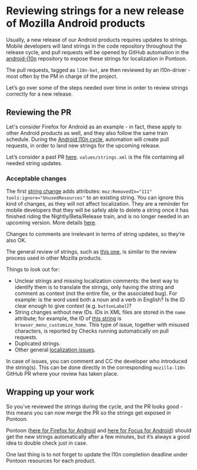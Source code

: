 # Reviewing strings for a new release of Mozilla Android products

Usually, a new release of our Android products requires updates to strings. Mobile developers will land strings in the code repository throughout the release cycle, and pull requests will be opened by GitHub automation in the [android-l10n](https://github.com/mozilla-l10n/android-l10n) repository to expose these strings for localization in Pontoon.

The pull requests, tagged as `l10n-bot`, are then reviewed by an l10n-driver - most often by the PM in charge of the project.

Let’s go over some of the steps needed over time in order to review strings correctly for a new release.

## Reviewing the PR

Let's consider Firefox for Android as an example - in fact, these apply to other Android products as well, and they also follow the same train schedule. During the [Android l10n cycle](https://docs.google.com/spreadsheets/d/1hER_w7pOsWSjeBaUqMd_9ClYCCGlwc4jaFYpcBvFE8g/edit#gid=1960046531), automation will create pull requests, in order to land new strings for the upcoming release.

Let’s consider a past PR [here](https://github.com/mozilla-l10n/android-l10n/pull/606/files). `values/strings.xml` is the file containing all needed string updates.

### Acceptable changes

The first [string change](https://github.com/mozilla-l10n/android-l10n/pull/606/files#diff-b8d7151f11faa90ad8cfbb96437f96d05602954aa79c1145cb3232f6a5eb6d38R701) adds attributes: `moz:RemovedIn="111" tools:ignore="UnusedResources"` to an existing string. You can ignore this kind of changes, as they will not affect localization. They are a reminder for mobile developers that they will be safely able to delete a string once it has finished riding the Nightly/Beta/Release train, and is no longer needed in an upcoming version. More details [here](https://github.com/mozilla-mobile/fenix/wiki/Removing-strings).

Changes to comments are irrelevant in terms of string updates, so they’re also OK.

The general review of strings, such as [this one](https://github.com/mozilla-l10n/android-l10n/pull/606/files#diff-b8d7151f11faa90ad8cfbb96437f96d05602954aa79c1145cb3232f6a5eb6d38R704), is similar to the review process used in other Mozilla products.

Things to look out for:
* Unclear strings and missing localization comments: the best way to identify them is to translate the strings, only having the string and comment as context (not the entire file, or the associated bug). For example: is the word used both a noun and a verb in English? Is the ID clear enough to give context (e.g. `buttonLabel`)?
* String changes without new IDs. IDs in XML files are stored in the `name` attribute; for example, the ID of [this string](https://github.com/mozilla-l10n/android-l10n/pull/391/files#diff-b8d7151f11faa90ad8cfbb96437f96d05602954aa79c1145cb3232f6a5eb6d38R223) is `browser_menu_customize_home`. This type of issue, together with misused characters, is reported by Checks running automatically on pull requests.
* Duplicated strings.
* Other general [localization issues](https://mozilla-l10n.github.io/documentation/localization/dev_best_practices.html).

In case of issues, you can comment and CC the developer who introduced the string(s). This can be done directly in the corresponding `mozilla-l10n` GitHub PR where your review has taken place.

## Wrapping up your work

So you’ve reviewed the strings during the cycle, and the PR looks good - this means you can now merge the PR so the strings get exposed in Pontoon.

Pontoon ([here for Firefox for Android](https://pontoon.mozilla.org/projects/firefox-for-android/) and [here for Focus for Android](https://pontoon.mozilla.org/projects/focus-for-android/)) should get the new strings automatically after a few minutes, but it’s always a good idea to double check just in case.

One last thing is to not forget to update the l10n completion deadline under Pontoon resources for each product.
